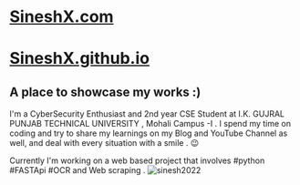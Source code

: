 # [SineshX.com](https://sineshx.com/)
# [SineshX.github.io](https://sineshx.github.io/)
## A place to showcase my works :) ##


I'm a CyberSecurity Enthusiast and 2nd year CSE Student at I.K. GUJRAL PUNJAB TECHNICAL UNIVERSITY , Mohali Campus -I .
I spend my time on coding and try to share my learnings on my Blog and YouTube Channel as well,
and deal with every situation with a smile . 😉

Currently I'm working on a web  based project that involves #python #FASTApi #OCR and Web scraping .
![sinesh2022](https://user-images.githubusercontent.com/48027382/172037198-1e0e6b15-5eeb-4c17-a290-7ab1bc6c1f32.jpg)

